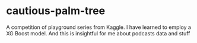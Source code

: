 # cautious-palm-tree
A competition of playground series from Kaggle. I have learned to employ a XG Boost model. And this is insightful for me about podcasts data and stuff
